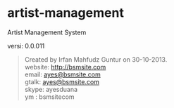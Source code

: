 artist-management
=================

Artist Management System

versi: 0.0.011

> Created by Irfan Mahfudz Guntur on 30-10-2013.<br />
> website: http://bsmsite.com<br />
> email: ayes@bsmsite.com<br />
> gtalk: ayes@bsmsite.com<br />
> skype: ayesduana<br />
> ym : bsmsitecom<br />
